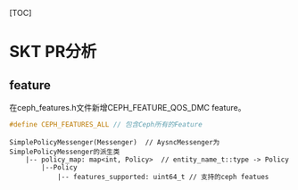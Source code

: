 [TOC]

# SKT PR分析

## feature

在ceph_features.h文件新增CEPH_FEATURE_QOS_DMC feature。

```c++
#define CEPH_FEATURES_ALL // 包含Ceph所有的Feature
```

```
SimplePolicyMessenger(Messenger)  // AysncMessenger为SimplePolicyMessenger的派生类
    |-- policy_map: map<int, Policy>  // entity_name_t::type -> Policy
        |--Policy
            |-- features_supported: uint64_t // 支持的ceph featues
```

